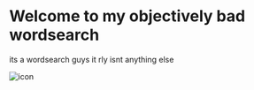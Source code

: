 # Welcome to my objectively bad wordsearch 

its a wordsearch guys
it rly isnt anything else

![icon](https://github.com/erkang06/wordsearch/assets/84463577/46dd110b-9644-412c-8a55-6217fd262949) 
